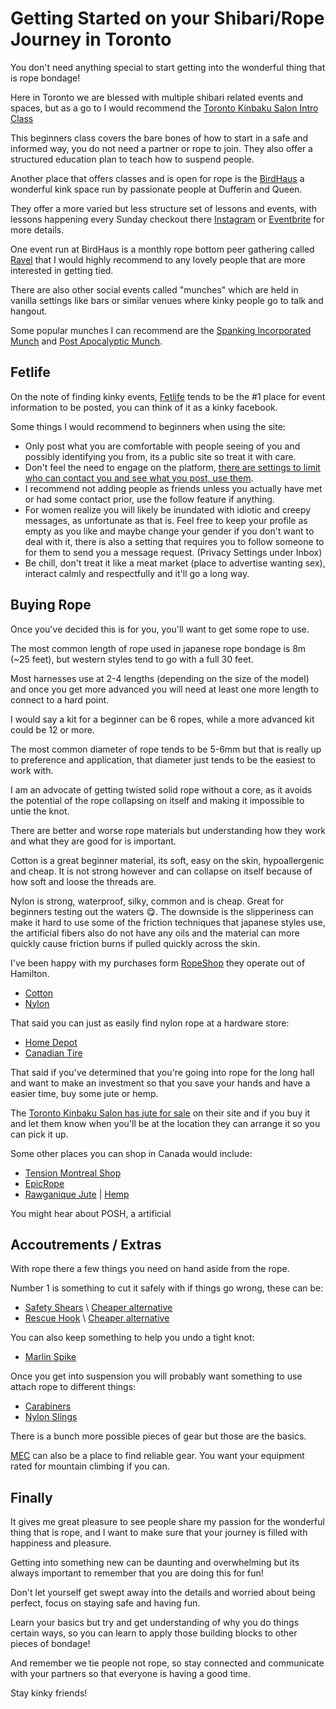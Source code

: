 # Getting Started on your Shibari/Rope Journey in Toronto

You don't need anything special to start getting into the wonderful thing that is rope bondage!

Here in Toronto we are blessed with multiple shibari related events and spaces, but as a go to I would recommend the [Toronto Kinbaku Salon Intro Class](https://torontokinbakusalon.com/collections/monthly-intro-to-rope-classes/products/intro-classes-date-and-time-options)

This beginners class covers the bare bones of how to start in a safe and informed way, you do not need a partner or rope to join. They also offer a structured education plan to teach how to suspend people.

Another place that offers classes and is open for rope is the [BirdHaus](https://www.instagram.com/birdhausto/) a wonderful kink space run by passionate people at Dufferin and Queen.

They offer a more varied but less structure set of lessons and events, with lessons happening every Sunday checkout there [Instagram](https://www.instagram.com/birdhausto/) or [Eventbrite](https://www.eventbrite.ca/o/birdhaus-37452212083) for more details.

One event run at BirdHaus is a monthly rope bottom peer gathering called [Ravel](https://www.instagram.com/ravel.ropes/) that I would highly recommend to any lovely people that are more interested in getting tied.

There are also other social events called "munches" which are held in vanilla settings like bars or similar venues where kinky people go to talk and hangout.

Some popular munches I can recommend are the [Spanking Incorporated Munch](https://fetlife.com/groups/94307) and [Post Apocalyptic Munch](https://fetlife.com/groups/236475).

## Fetlife

On the note of finding kinky events, [Fetlife](https://fetlife.com/) tends to be the #1 place for event information to be posted, you can think of it as a kinky facebook.

Some things I would recommend to beginners when using the site:

- Only post what you are comfortable with people seeing of you and possibly identifying you from, its a public site so treat it with care.
- Don't feel the need to engage on the platform, [there are settings to limit who can contact you and see what you post, use them](https://fetlife.com/settings/privacy).
- I recommend not adding people as friends unless you actually have met or had some contact prior, use the follow feature if anything.
- For women realize you will likely be inundated with idiotic and creepy messages, as unfortunate as that is. Feel free to keep your profile as empty as you like and maybe change your gender if you don't want to deal with it, there is also a setting that requires you to follow someone to for them to send you a message request. (Privacy Settings under Inbox)
- Be chill, don't treat it like a meat market (place to advertise wanting sex), interact calmly and respectfully and it'll go a long way.

## Buying Rope

Once you've decided this is for you, you'll want to get some rope to use.

The most common length of rope used in japanese rope bondage is 8m (~25 feet), but western styles tend to go with a full 30 feet.

Most harnesses use at 2-4 lengths (depending on the size of the model) and once you get more advanced you will need at least one more length to connect to a hard point.

I would say a kit for a beginner can be 6 ropes, while a more advanced kit could be 12 or more.

The most common diameter of rope tends to be 5-6mm but that is really up to preference and application, that diameter just tends to be the easiest to work with.

I am an advocate of getting twisted solid rope without a core, as it avoids the potential of the rope collapsing on itself and making it impossible to untie the knot.

There are better and worse rope materials but understanding how they work and what they are good for is important.

Cotton is a great beginner material, its soft, easy on the skin, hypoallergenic and cheap. It is not strong however and can collapse on itself because of how soft and loose the threads are.

Nylon is strong, waterproof, silky, common and is cheap. Great for beginners testing out the waters 😋. The downside is the slipperiness can make it hard to use some of the friction techniques that japanese styles use, the artificial fibers also do not have any oils and the material can more quickly cause friction burns if pulled quickly across the skin.

I've been happy with my purchases form [RopeShop](https://ropeshop.ca/) they operate out of Hamilton.

- [Cotton](https://ropeshop.ca/shop/cotton/dip-dyed-100-cotton-3-strand-rope/)
- [Nylon](https://ropeshop.ca/shop/nylon-rope/3-strand-twisted-nylon-rope/)

That said you can just as easily find nylon rope at a hardware store:

- [Home Depot](https://www.homedepot.ca/product/everbilt-1-4-inch-x-100-feet-nylon-twisted-white/1000799669)
- [Canadian Tire](https://www.canadiantire.ca/en/pdp/ben-mor-nylon-twisted-rope-strong-and-flexible-abrasion-resistance-swl-430-lbs-white-1-2-in-x-50-ft-0618506p.html)

That said if you've determined that you're going into rope for the long hall and want to make an investment so that you save your hands and have a easier time, buy some jute or hemp.

The [Toronto Kinbaku Salon has jute for sale](https://torontokinbakusalon.com/collections/rope) on their site and if you buy it and let them know when you'll be at the location they can arrange it so you can pick it up.

Some other places you can shop in Canada would include:

- [Tension Montreal Shop](https://tensionmtl.ca/collections/rope)
- [EpicRope](https://www.epicrope.com/)
- [Rawganique Jute](https://rawganique.com/products/jute-rope-6mm-1kg-roll?_pos=1&_sid=0673c2923&_ss=r) | [Hemp](https://rawganique.com/collections/diy/products/6mm-hemp-rope-1-4-1kg-roll)

You might hear about POSH, a artificial

## Accoutrements / Extras

With rope there a few things you need on hand aside from the rope.

Number 1 is something to cut it safely with if things go wrong, these can be:

- [Safety Shears](https://a.co/d/6sd1wnL) \ [Cheaper alternative](https://a.co/d/7G7X87t)
- [Rescue Hook](https://a.co/d/fW0Qrmb) \ [Cheaper alternative](https://a.co/d/2LeAdeW)

You can also keep something to help you undo a tight knot:

- [Marlin Spike](https://a.co/d/6wkr1SB)

Once you get into suspension you will probably want something to use attach rope to different things:

- [Carabiners](https://a.co/d/6wkr1SB)
- [Nylon Slings](https://a.co/d/irmrxIA)

There is a bunch more possible pieces of gear but those are the basics.

[MEC](https://www.mec.ca/en) can also be a place to find reliable gear. You want your equipment rated for mountain climbing if you can.

## Finally

It gives me great pleasure to see people share my passion for the wonderful thing that is rope, and I want to make sure that your journey is filled with happiness and pleasure.

Getting into something new can be daunting and overwhelming but its always important to remember that you are doing this for fun!

Don't let yourself get swept away into the details and worried about being perfect, focus on staying safe and having fun.

Learn your basics but try and get understanding of why you do things certain ways, so you can learn to apply those building blocks to other pieces of bondage!

And remember we tie people not rope, so stay connected and communicate with your partners so that everyone is having a good time.

Stay kinky friends!
